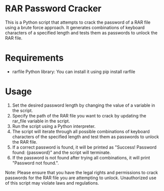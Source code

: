 # RAR Password Cracker

This is a Python script that attempts to crack the password of a RAR file using a brute force approach. It generates combinations of keyboard characters of a specified length and tests them as passwords to unlock the RAR file.

# Requirements

- rarfile Python library: You can install it using pip install rarfile

# Usage

1. Set the desired password length by changing the value of a variable in the script.
2. Specify the path of the RAR file you want to crack by updating the rar_file variable in the script.
3. Run the script using a Python interpreter.
4. The script will iterate through all possible combinations of keyboard characters of the specified length and test them as passwords to unlock the RAR file.
5. If a correct password is found, it will be printed as "Success! Password found: {password}" and the script will terminate.
6. If the password is not found after trying all combinations, it will print "Password not found.".

Note: Please ensure that you have the legal rights and permissions to crack passwords for the RAR file you are attempting to unlock. Unauthorized use of this script may violate laws and regulations.
